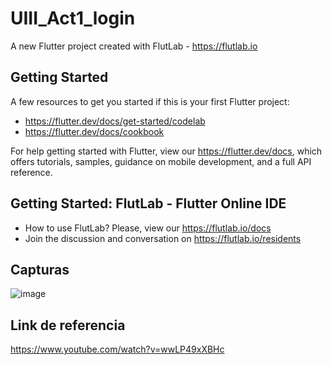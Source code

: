 # UIII_Act1_login

A new Flutter project created with FlutLab - https://flutlab.io

## Getting Started

A few resources to get you started if this is your first Flutter project:

- https://flutter.dev/docs/get-started/codelab
- https://flutter.dev/docs/cookbook

For help getting started with Flutter, view our
https://flutter.dev/docs, which offers tutorials,
samples, guidance on mobile development, and a full API reference.

## Getting Started: FlutLab - Flutter Online IDE

- How to use FlutLab? Please, view our https://flutlab.io/docs
- Join the discussion and conversation on https://flutlab.io/residents

## Capturas
![image](https://github.com/nkmserrano/UIII_Act_1_0973/assets/143548150/be03ce70-4223-4732-bc30-80cae38ca123)

## Link de referencia 
https://www.youtube.com/watch?v=wwLP49xXBHc
